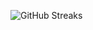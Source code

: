 ![GitHub Streaks](https://github-streaks-mqc9.onrender.com/streak/happilli/image?theme=midnight&cache_bust=1743661135&lang=ja)
